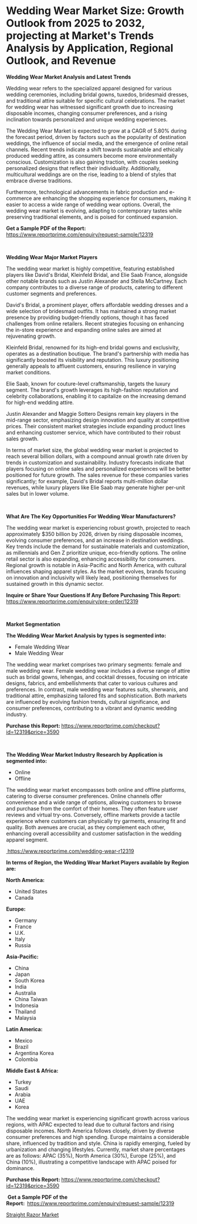 <p><h1>Wedding Wear Market Size: Growth Outlook from 2025 to 2032, projecting at Market's Trends Analysis by Application, Regional Outlook, and Revenue</h1></p><p><strong>Wedding Wear Market Analysis and Latest Trends</strong></p>
<p><p>Wedding wear refers to the specialized apparel designed for various wedding ceremonies, including bridal gowns, tuxedos, bridesmaid dresses, and traditional attire suitable for specific cultural celebrations. The market for wedding wear has witnessed significant growth due to increasing disposable incomes, changing consumer preferences, and a rising inclination towards personalized and unique wedding experiences.</p><p>The Wedding Wear Market is expected to grow at a CAGR of 5.80% during the forecast period, driven by factors such as the popularity of destination weddings, the influence of social media, and the emergence of online retail channels. Recent trends indicate a shift towards sustainable and ethically produced wedding attire, as consumers become more environmentally conscious. Customization is also gaining traction, with couples seeking personalized designs that reflect their individuality. Additionally, multicultural weddings are on the rise, leading to a blend of styles that embrace diverse traditions.</p><p>Furthermore, technological advancements in fabric production and e-commerce are enhancing the shopping experience for consumers, making it easier to access a wide range of wedding wear options. Overall, the wedding wear market is evolving, adapting to contemporary tastes while preserving traditional elements, and is poised for continued expansion.</p></p>
<p><strong>Get a Sample PDF of the Report:&nbsp;</strong> <a href="https://www.reportprime.com/enquiry/request-sample/12319?utm_campaign=3441&utm_medium=2&utm_source=Github&utm_content=ia&utm_term=18032025&utm_id=wedding-wear">https://www.reportprime.com/enquiry/request-sample/12319</a></p>
<p>&nbsp;</p>
<p><strong>Wedding Wear Major Market Players</strong></p>
<p><p>The wedding wear market is highly competitive, featuring established players like David's Bridal, Kleinfeld Bridal, and Elie Saab France, alongside other notable brands such as Justin Alexander and Stella McCartney. Each company contributes to a diverse range of products, catering to different customer segments and preferences.</p><p>David's Bridal, a prominent player, offers affordable wedding dresses and a wide selection of bridesmaid outfits. It has maintained a strong market presence by providing budget-friendly options, though it has faced challenges from online retailers. Recent strategies focusing on enhancing the in-store experience and expanding online sales are aimed at rejuvenating growth.</p><p>Kleinfeld Bridal, renowned for its high-end bridal gowns and exclusivity, operates as a destination boutique. The brand's partnership with media has significantly boosted its visibility and reputation. This luxury positioning generally appeals to affluent customers, ensuring resilience in varying market conditions.</p><p>Elie Saab, known for couture-level craftsmanship, targets the luxury segment. The brand's growth leverages its high-fashion reputation and celebrity collaborations, enabling it to capitalize on the increasing demand for high-end wedding attire.</p><p>Justin Alexander and Maggie Sottero Designs remain key players in the mid-range sector, emphasizing design innovation and quality at competitive prices. Their consistent market strategies include expanding product lines and enhancing customer service, which have contributed to their robust sales growth.</p><p>In terms of market size, the global wedding wear market is projected to reach several billion dollars, with a compound annual growth rate driven by trends in customization and sustainability. Industry forecasts indicate that players focusing on online sales and personalized experiences will be better positioned for future growth. The sales revenue for these companies varies significantly; for example, David's Bridal reports multi-million dollar revenues, while luxury players like Elie Saab may generate higher per-unit sales but in lower volume.</p></p>
<p>&nbsp;</p>
<p><strong>What Are The Key Opportunities For Wedding Wear Manufacturers?</strong></p>
<p><p>The wedding wear market is experiencing robust growth, projected to reach approximately $350 billion by 2026, driven by rising disposable incomes, evolving consumer preferences, and an increase in destination weddings. Key trends include the demand for sustainable materials and customization, as millennials and Gen Z prioritize unique, eco-friendly options. The online retail sector is also expanding, enhancing accessibility for consumers. Regional growth is notable in Asia-Pacific and North America, with cultural influences shaping apparel styles. As the market evolves, brands focusing on innovation and inclusivity will likely lead, positioning themselves for sustained growth in this dynamic sector.</p></p>
<p><strong>Inquire or Share Your Questions If Any Before Purchasing This Report:</strong> <a href="https://www.reportprime.com/enquiry/pre-order/12319?utm_campaign=3441&utm_medium=2&utm_source=Github&utm_content=ia&utm_term=18032025&utm_id=wedding-wear">https://www.reportprime.com/enquiry/pre-order/12319</a></p>
<p>&nbsp;</p>
<p><strong>Market Segmentation</strong></p>
<p><strong>The Wedding Wear Market Analysis by types is segmented into:</strong></p>
<p><ul><li>Female Wedding Wear</li><li>Male Wedding Wear</li></ul></p>
<p><p>The wedding wear market comprises two primary segments: female and male wedding wear. Female wedding wear includes a diverse range of attire such as bridal gowns, lehengas, and cocktail dresses, focusing on intricate designs, fabrics, and embellishments that cater to various cultures and preferences. In contrast, male wedding wear features suits, sherwanis, and traditional attire, emphasizing tailored fits and sophistication. Both markets are influenced by evolving fashion trends, cultural significance, and consumer preferences, contributing to a vibrant and dynamic wedding industry.</p></p>
<p><strong>Purchase this Report:&nbsp;</strong><a href="https://www.reportprime.com/checkout?id=12319&price=3590&utm_campaign=3441&utm_medium=2&utm_source=Github&utm_content=ia&utm_term=18032025&utm_id=wedding-wear">https://www.reportprime.com/checkout?id=12319&price=3590</a></p>
<p>&nbsp;</p>
<p><strong>The Wedding Wear Market Industry Research by Application is segmented into:</strong></p>
<p><ul><li>Online</li><li>Offline</li></ul></p>
<p><p>The wedding wear market encompasses both online and offline platforms, catering to diverse consumer preferences. Online channels offer convenience and a wide range of options, allowing customers to browse and purchase from the comfort of their homes. They often feature user reviews and virtual try-ons. Conversely, offline markets provide a tactile experience where customers can physically try garments, ensuring fit and quality. Both avenues are crucial, as they complement each other, enhancing overall accessibility and customer satisfaction in the wedding apparel segment.</p></p>
<p><a href="https://www.reportprime.com/wedding-wear-r12319?utm_campaign=3441&utm_medium=2&utm_source=Github&utm_content=ia&utm_term=18032025&utm_id=wedding-wear">&nbsp;https://www.reportprime.com/wedding-wear-r12319</a></p>
<p><strong>In terms of Region, the Wedding Wear Market Players available by Region are:</strong></p>
<p>
    <p> <strong> North America: </strong>
        <ul>
            <li>United States</li>
            <li>Canada</li>
        </ul>
        </p> 
    <p> <strong> Europe: </strong>
        <ul>
            <li>Germany</li>
            <li>France</li>
            <li>U.K.</li>
            <li>Italy</li>
            <li>Russia</li>
        </ul>
        </p> 
    <p> <strong> Asia-Pacific: </strong>
        <ul>
            <li>China</li>
            <li>Japan</li>
            <li>South Korea</li>
            <li>India</li>
            <li>Australia</li>
            <li>China Taiwan</li>
            <li>Indonesia</li>
            <li>Thailand</li>
            <li>Malaysia</li>
        </ul>
        </p> 
    <p> <strong> Latin America: </strong>
        <ul>
            <li>Mexico</li>
            <li>Brazil</li>
            <li>Argentina Korea</li>
            <li>Colombia</li>
        </ul>
        </p> 
    <p> <strong> Middle East & Africa: </strong>
        <ul>
            <li>Turkey</li>
            <li>Saudi</li>
            <li>Arabia</li>
            <li>UAE</li>
            <li>Korea</li>
        </ul>
    </p>
    </p>
<p><p>The wedding wear market is experiencing significant growth across various regions, with APAC expected to lead due to cultural factors and rising disposable incomes. North America follows closely, driven by diverse consumer preferences and high spending. Europe maintains a considerable share, influenced by tradition and style. China is rapidly emerging, fueled by urbanization and changing lifestyles. Currently, market share percentages are as follows: APAC (35%), North America (30%), Europe (25%), and China (10%), illustrating a competitive landscape with APAC poised for dominance.</p></p>
<p><strong>Purchase this Report: </strong><a href="https://www.reportprime.com/checkout?id=12319&price=3590&utm_campaign=3441&utm_medium=2&utm_source=Github&utm_content=ia&utm_term=18032025&utm_id=wedding-wear">https://www.reportprime.com/checkout?id=12319&price=3590</a></p>
<p>&nbsp;<strong>Get a Sample PDF of the Report:&nbsp;&nbsp;</strong><a href="https://www.reportprime.com/enquiry/request-sample/12319?utm_campaign=3441&utm_medium=2&utm_source=Github&utm_content=ia&utm_term=18032025&utm_id=wedding-wear">https://www.reportprime.com/enquiry/request-sample/12319</a></p>
<p><strong></strong></p>
<p><p><a href="https://github.com/marteionun0/Market-Research-Report-List-1/blob/main/straight-razor-market.md?utm_campaign=3441&utm_medium=2&utm_source=Github&utm_content=ia&utm_term=18032025&utm_id=wedding-wear">Straight Razor Market</a></p></p>
